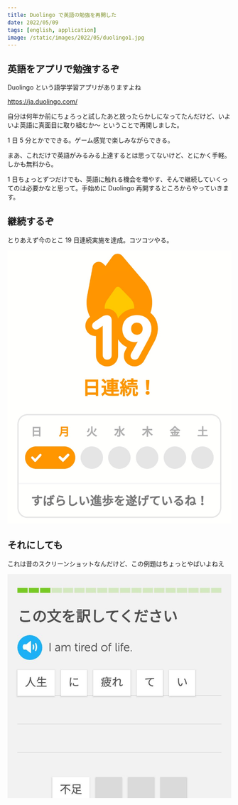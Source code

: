 ```yaml
---
title: Duolingo で英語の勉強を再開した
date: 2022/05/09
tags: [english, application]
image: /static/images/2022/05/duolingo1.jpg
---
```


## 英語をアプリで勉強するぞ

Duolingo という語学学習アプリがありますよね

https://ja.duolingo.com/

自分は何年か前にちょろっと試したあと放ったらかしになってたんだけど、いよいよ英語に真面目に取り組むか〜 ということで再開しました。

1 日 5 分とかでできる。ゲーム感覚で楽しみながらできる。

まあ、これだけで英語がみるみる上達するとは思ってないけど、とにかく手軽。しかも無料から。

1 日ちょっとずつだけでも、英語に触れる機会を増やす、そんで継続していくってのは必要かなと思って。手始めに Duolingo 再開するところからやっていきます。

## 継続するぞ

とりあえず今のとこ 19 日連続実施を達成。コツコツやる。

![](/static/images/2022/05/duolingo2.jpg)

## それにしても

これは昔のスクリーンショットなんだけど、この例題はちょっとやばいよねえ

![人生に疲れています](/static/images/2022/05/duolingo3.jpg)

